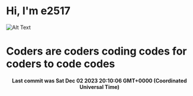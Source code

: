 # Hi, I'm e2517

![Alt Text](https://github.com/E2517/e2517/blob/master/images/background.gif)

# Coders are coders coding codes for coders to code codes

<h4 align="center">Last commit was Sat Dec 02 2023 20:10:06 GMT+0000 (Coordinated Universal Time)</h4>
